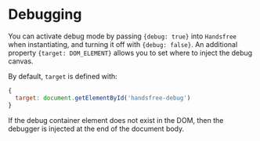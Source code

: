 # Debugging
You can activate debug mode by passing `{debug: true}` into `Handsfree` when instantiating, and turning it off with `{debug: false}`. An additional property `{target: DOM_ELEMENT}` allows you to set where to inject the debug canvas.

By default, `target` is defined with:

```js
{
  target: document.getElementById('handsfree-debug')
}
```

If the debug container element does not exist in the DOM, then the debugger is injected at the end of the document body.
